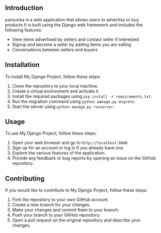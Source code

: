 ## Introduction

pamusika is a web application that allows users to advertise or buy products It is built using the Django web framework and includes the following features:

- View items advertised by sellers and contact seller if interested
- Signup and become a seller by adding items you are selling
- Conversations between sellers and buyers



## Installation

To install My Django Project, follow these steps:

1. Clone the repository to your local machine.
2. Create a virtual environment and activate it.
3. Install the required packages using `pip install -r requirements.txt`.
4. Run the migration command using `python manage.py migrate`.
5. Start the server using `python manage.py runserver`.


## Usage

To use My Django Project, follow these steps:

1. Open your web browser and go to `http://localhost:8000`.
2. Sign up for an account or log in if you already have one.
3. Explore the various features of the application.
4. Provide any feedback or bug reports by opening an issue on the GitHub repository.


## Contributing

If you would like to contribute to My Django Project, follow these steps:

1. Fork the repository to your own GitHub account.
2. Create a new branch for your changes.
3. Make your changes and commit them to your branch.
4. Push your branch to your GitHub repository.
5. Open a pull request on the original repository and describe your changes.
